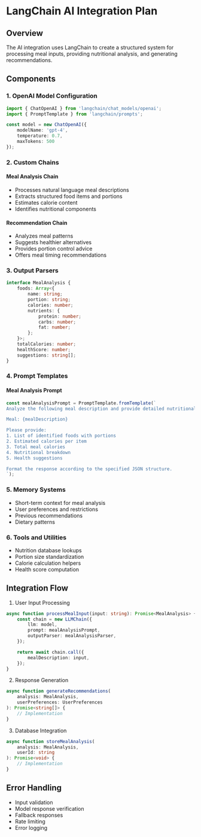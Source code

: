 # LangChain AI Integration Plan

## Overview
The AI integration uses LangChain to create a structured system for processing meal inputs, providing nutritional analysis, and generating recommendations.

## Components

### 1. OpenAI Model Configuration
```typescript
import { ChatOpenAI } from 'langchain/chat_models/openai';
import { PromptTemplate } from 'langchain/prompts';

const model = new ChatOpenAI({
    modelName: 'gpt-4',
    temperature: 0.7,
    maxTokens: 500
});
```

### 2. Custom Chains

#### Meal Analysis Chain
- Processes natural language meal descriptions
- Extracts structured food items and portions
- Estimates calorie content
- Identifies nutritional components

#### Recommendation Chain
- Analyzes meal patterns
- Suggests healthier alternatives
- Provides portion control advice
- Offers meal timing recommendations

### 3. Output Parsers
```typescript
interface MealAnalysis {
    foods: Array<{
        name: string;
        portion: string;
        calories: number;
        nutrients: {
            protein: number;
            carbs: number;
            fat: number;
        };
    }>;
    totalCalories: number;
    healthScore: number;
    suggestions: string[];
}
```

### 4. Prompt Templates

#### Meal Analysis Prompt
```typescript
const mealAnalysisPrompt = PromptTemplate.fromTemplate(`
Analyze the following meal description and provide detailed nutritional information:

Meal: {mealDescription}

Please provide:
1. List of identified foods with portions
2. Estimated calories per item
3. Total meal calories
4. Nutritional breakdown
5. Health suggestions

Format the response according to the specified JSON structure.
`);
```

### 5. Memory Systems
- Short-term context for meal analysis
- User preferences and restrictions
- Previous recommendations
- Dietary patterns

### 6. Tools and Utilities
- Nutrition database lookups
- Portion size standardization
- Calorie calculation helpers
- Health score computation

## Integration Flow

1. User Input Processing
```typescript
async function processMealInput(input: string): Promise<MealAnalysis> {
    const chain = new LLMChain({
        llm: model,
        prompt: mealAnalysisPrompt,
        outputParser: mealAnalysisParser,
    });

    return await chain.call({
        mealDescription: input,
    });
}
```

2. Response Generation
```typescript
async function generateRecommendations(
    analysis: MealAnalysis,
    userPreferences: UserPreferences
): Promise<string[]> {
    // Implementation
}
```

3. Database Integration
```typescript
async function storeMealAnalysis(
    analysis: MealAnalysis,
    userId: string
): Promise<void> {
    // Implementation
}
```

## Error Handling
- Input validation
- Model response verification
- Fallback responses
- Rate limiting
- Error logging




